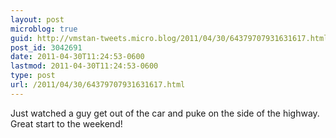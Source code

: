 ```yaml
---
layout: post
microblog: true
guid: http://vmstan-tweets.micro.blog/2011/04/30/64379707931631617.html
post_id: 3042691
date: 2011-04-30T11:24:53-0600
lastmod: 2011-04-30T11:24:53-0600
type: post
url: /2011/04/30/64379707931631617.html
---
```

Just watched a guy get out of the car and puke on the side of the highway. Great start to the weekend!
